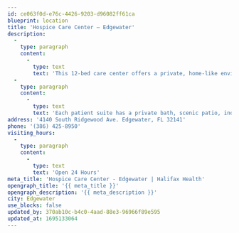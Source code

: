 ```yaml
---
id: ce063f0d-e76c-4426-9203-d96082ff61ca
blueprint: location
title: 'Hospice Care Center – Edgewater'
description:
  -
    type: paragraph
    content:
      -
        type: text
        text: 'This 12-bed care center offers a private, home-like environment with specialized care just steps away. It has a nautical theme which creates a casual atmosphere that is relaxing and soothing. There is a cozy family room with a fireplace and rocking chairs for all to enjoy.'
  -
    type: paragraph
    content:
      -
        type: text
        text: 'Each patient suite has a private bath, scenic patio, individual climate control, private phone, HD television and internet access. Sitting rooms are available that include a sleep sofa that can accommodate two family members. There is a Chapel available for patient and family use.'
address: '4140 South Ridgewood Ave. Edgewater, FL 32141'
phone: '(386) 425-8950'
visiting_hours:
  -
    type: paragraph
    content:
      -
        type: text
        text: 'Open 24 Hours'
meta_title: 'Hospice Care Center - Edgewater | Halifax Health'
opengraph_title: '{{ meta_title }}'
opengraph_description: '{{ meta_description }}'
city: Edgewater
use_blocks: false
updated_by: 370ab10c-b4c0-4aad-88e3-96966f89e595
updated_at: 1695133064
---
```


